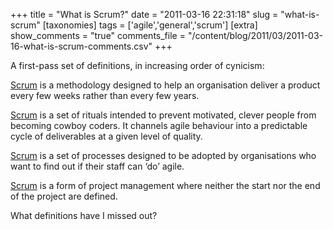 +++
title = "What is Scrum?"
date = "2011-03-16 22:31:18"
slug = "what-is-scrum"
[taxonomies]
tags = ['agile','general','scrum']
[extra]
show_comments = "true"
comments_file = "/content/blog/2011/03/2011-03-16-what-is-scrum-comments.csv"
+++

A first-pass set of definitions, in increasing order of cynicism:

[Scrum](http://en.wikipedia.org/wiki/Scrum_(development)) is a methodology designed to help an organisation deliver a product every few weeks rather than every few years.

[Scrum](http://www.scrumalliance.org/) is a set of rituals intended to prevent motivated, clever people from becoming cowboy coders. It channels agile behaviour into a predictable cycle of deliverables at a given level of quality.

[Scrum](http://www.mountaingoatsoftware.com/topics/scrum) is a set of processes designed to be adopted by organisations who want to find out if their staff can ‘do’ agile.

[Scrum](http://scrummethodology.com/) is a form of project management where neither the start nor the end of the project are defined.

What definitions have I missed out?
